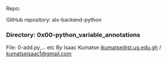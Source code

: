 Repo:

GitHub repository: alx-backend-python
### Directory:  0x00-python_variable_annotations
File: 0-add.py,... etc
By Isaac Kumatse ikumatse@st.ug.edu.gh / kumatseisaac1@gmail.com